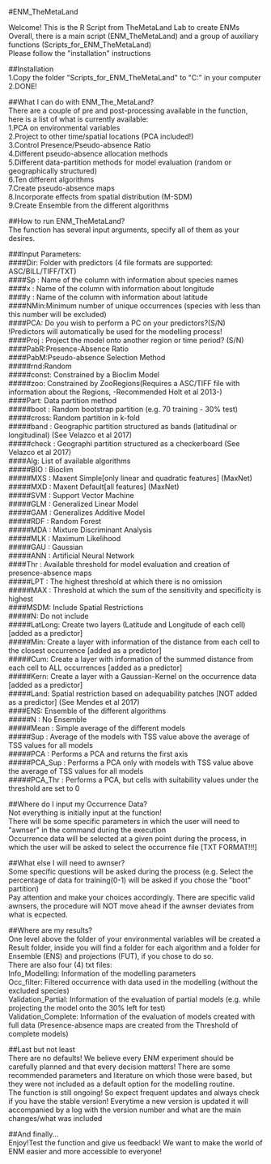 
#ENM_TheMetaLand

Welcome! This is the R Script from TheMetaLand Lab to create ENMs  
Overall, there is a main script (ENM_TheMetaLand) and a group of auxiliary functions (Scripts_for_ENM_TheMetaLand)  
Please follow the "installation" instructions

##Installation  
1.Copy the folder "Scripts_for_ENM_TheMetaLand" to "C:" in your computer
2.DONE!

##What I can do with ENM_The_MetaLand?  
There are a couple of pre and post-processing available in the function, here is a list of what is currently available:  
1.PCA on environmental variables  
2.Project to other time/spatial locations (PCA included!)  
3.Control Presence/Pseudo-absence Ratio  
4.Different pseudo-absence allocation methods  
5.Different data-partition methods for model evaluation (random or geographically structured)  
6.Ten different algorithms  
7.Create pseudo-absence maps  
8.Incorporate effects from spatial distribution (M-SDM)  
9.Create Ensemble from the different algorithms  


##How to run ENM_TheMetaLand?  
The function has several input arguments, specify all of them as your desires.  

###Input Parameters:  
    ####Dir: Folder with predictors (4 file formats are supported: ASC/BILL/TIFF/TXT)  
    ####Sp : Name of the column with information about species names  
    ####x : Name of the column with information about longitude  
    ####y : Name of the column with information about latitude  
    ####NMin:Minimum number of unique occurrences (species with less than this number will be excluded)  
    ####PCA: Do you wish to perform a PC on your predictors?(S/N) !Predictors will automatically be used for the modelling process!  
    ####Proj : Project the model onto another region or time period? (S/N)  
    ####PabR:Presence-Absence Ratio  
    ####PabM:Pseudo-absence Selection Method  
      #####rnd:Random  
      #####const: Constrained by a Bioclim Model  
      #####zoo: Constrained by ZooRegions(Requires a ASC/TIFF file with information about the Regions, -Recommended Holt et al 2013-)  
    ####Part: Data partition method  
      #####boot : Random bootstrap partition (e.g. 70 training - 30% test)  
      #####cross: Random partition in k-fold  
      #####band : Geographic partition structured as bands (latitudinal or longitudinal) (See Velazco et al 2017)  
      #####check : Geographi partition structured as a checkerboard (See Velazco et al 2017)  
    ####Alg: List of available algorithms  
      #####BIO : Bioclim  
      #####MXS : Maxent Simple[only linear and quadratic features] (MaxNet)  
      #####MXD : Maxent Default[all features] (MaxNet)  
      #####SVM : Support Vector Machine  
      #####GLM : Generalized Linear Model  
      #####GAM : Generalizes Additive Model  
      #####RDF : Random Forest  
      #####MDA : Mixture Discriminant Analysis  
      #####MLK : Maximum Likelihood  
      #####GAU : Gaussian  
      #####ANN : Artificial Neural Network  
    ####Thr : Available threshold for model evaluation and creation of presence-absence maps  
      #####LPT : The highest threshold at which there is no omission  
      #####MAX : Threshold at which the sum of the sensitivity and specificity is highest  
    ####MSDM: Include Spatial Restrictions  
      #####N: Do not include  
      #####LatLong: Create two layers (Latitude and Longitude of each cell) [added as a predictor]  
      #####Min: Create a layer with information of the distance from each cell to the closest occurrence [added as a predictor]  
      #####Cum: Create a layer with information of the summed distance from each cell to ALL occurrences [added as a predictor]  
      #####Kern: Create a layer with a Gaussian-Kernel on the occurrence data [added as a predictor]  
      #####Land: Spatial restriction based on adequability patches [NOT added as a predictor] (See Mendes et al 2017)  
    ####ENS: Ensemble of the different algorithms  
      #####N : No Ensemble  
      #####Mean : Simple average of the different models  
      #####Sup : Average of the models with TSS value above the average of TSS values for all models  
      #####PCA : Performs a PCA and returns the first axis  
      #####PCA_Sup : Performs a PCA only with models with TSS value above the average of TSS values for all models  
      #####PCA_Thr : Performs a PCA, but cells with suitability values under the threshold are set to 0  
      
##Where do I input my Occurrence Data?  
Not everything is initially input at the function!  
There will be some specific parameters in which the user will need to "awnser" in the command during the execution  
Occurrence data will be selected at a given point during the process, in which the user will be asked to select the occurrence file [TXT FORMAT!!!]  

##What else I will need to awnser?  
Some specific questions will be asked during the process (e.g. Select the percentage of data for training(0-1) will be asked if you chose the "boot" partition)  
Pay attention and make your choices accordingly. There are specific valid awnsers, the procedure will NOT move ahead if the awnser deviates from what is ecpected.  

##Where are my results?  
One level above the folder of your environmental variables will be created a Result folder, inside you will find a folder for each algorithm and a folder for Ensemble (ENS) and projections (FUT), if you chose to do so.  
There are also four (4) txt files:  
Info_Modelling: Information of the modelling parameters  
Occ_filter: Filtered occurrence with data used in the modelling (without the excluded species)  
Validation_Partial: Information of the evaluation of partial models (e.g. while projecting the model onto the 30% left for test)  
Validation_Complete: Information of the evaluation of models created with full data (Presence-absence maps are created from the Threshold of complete models)

##Last but not least  
There are no defaults! We believe every ENM experiment should be carefully planned and that every decision matters! There are some recommended parameters and literature on which those were based, but they were not included as a default option for the modelling routine.  
The function is still ongoing! So expect frequent updates and always check if you have the stable version!
Everytime a new version is updated it will accompanied by a log with the version number and what are the main changes/what was included

##And finally...  
Enjoy!Test the function and give us feedback! We want to make the world of ENM easier and more accessible to everyone!
